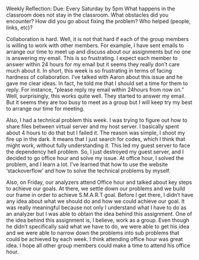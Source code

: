 Weekly Reflection: Due: Every Saturday by 5pm What happens in the classroom does not stay in the classroom. What obstacles did you encounter? How did you go about fixing the problem? Who helped (people, links, etc)?


Collaboration is hard. Well, it is not that hard if each of the group members is willing to work with other members. For example, I have sent emails to arrange our time to meet up and discuss about our assignments but no one is answering my email. This is so frustrating. I expect each member to answer within 24 hours for my email but it seems they really don’t care much about it. In short, this week is so frustrating in terms of facing hardness of collaboration. 
I’ve talked with Aaron about this issue and he gave me clear ideas. In fact, he told me that I should set a time for them to reply. For instance, “please reply my email within 24hours from now on.” Well, surprisingly, this works quite well. They started to answer my email. But it seems they are too busy to meet as a group but I will keep try my best to arrange our time for meeting. 


Also, I had a technical problem this week. I was trying to figure out how to share files between virtual server and my host server. I basically spent about 4 hours to do that but I failed it. The reason was simple, I shoot my fire up in the dark. It means that I just search for codes, which I think that might work, without fully understanding it. This led my guest server to face the dependency hell problem. So, I just destroyed my guest server, and I decided to go office hour and solve my issue. 
At office hour, I solved the problem, and I learn a lot. I’ve learned that how to use the website ‘stackoverflow’ and how to solve the technical problems by myself.


Also, on Friday, our analyzers attend Office hour and talked about key steps to achieve our goals. At there, we settle down our problems and we build our frame in order to achieve S.M.A.R.T goal. Before I get there, I didn’t have any idea about what we should do and how we could achieve our goal. It was really meaningful because not only I understand what I have to do as an analyzer but I was able to obtain the idea behind this assignment. One of the idea behind this assignment is, I believe, work as a group. 
Even though he didn’t specifically said what we have to do, we were able to get his idea and we were able to narrow down the problems into sub problems that could be achieved by each week. I think attending office hour was great idea. I hope all other group members could make a time to attend his office hour. 
